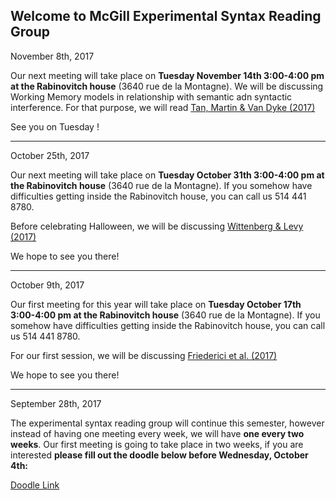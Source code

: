 ## Welcome to McGill Experimental Syntax Reading Group

November 8th, 2017

Our next meeting will take place on **Tuesday November 14th 3:00-4:00 pm at the Rabinovitch house** (3640 rue de la Montagne). 
We will be discussing Working Memory models in relationship with semantic adn syntactic interference. 
For that purpose, we will read [Tan, Martin & Van Dyke (2017)](../welcome/Tan.etal.2017.pdf)

See you on Tuesday !

------------------------

October 25th, 2017

Our next meeting will take place on **Tuesday October 31th 3:00-4:00 pm at the Rabinovitch house** (3640 rue de la Montagne). 
If you somehow have difficulties getting inside the Rabinovitch house, you can call us 514 441 8780. 

Before celebrating Halloween, we will be discussing [Wittenberg & Levy (2017)](../welcome/Wittenberg.Levy.2017.pdf)

We hope to see you there!

------------------------

October 9th, 2017

Our first meeting for this year will take place on **Tuesday October 17th 3:00-4:00 pm at the Rabinovitch house** (3640 rue de la Montagne). If you somehow have difficulties getting inside the Rabinovitch house, you can call us 514 441 8780. 

For our first session, we will be discussing [Friederici et al. (2017)](../welcome/Friederici2017.pdf)

We hope to see you there!

------------------------

September 28th, 2017

The experimental syntax reading group will continue this semester, however instead of having one meeting every week, we will have **one every two weeks**. Our first meeting is going to take place in two weeks, if you are interested **please fill out the doodle below before Wednesday, October 4th:** 

[Doodle Link](https://beta.doodle.com/poll/bguxmyp3cup5ss8g)

 

